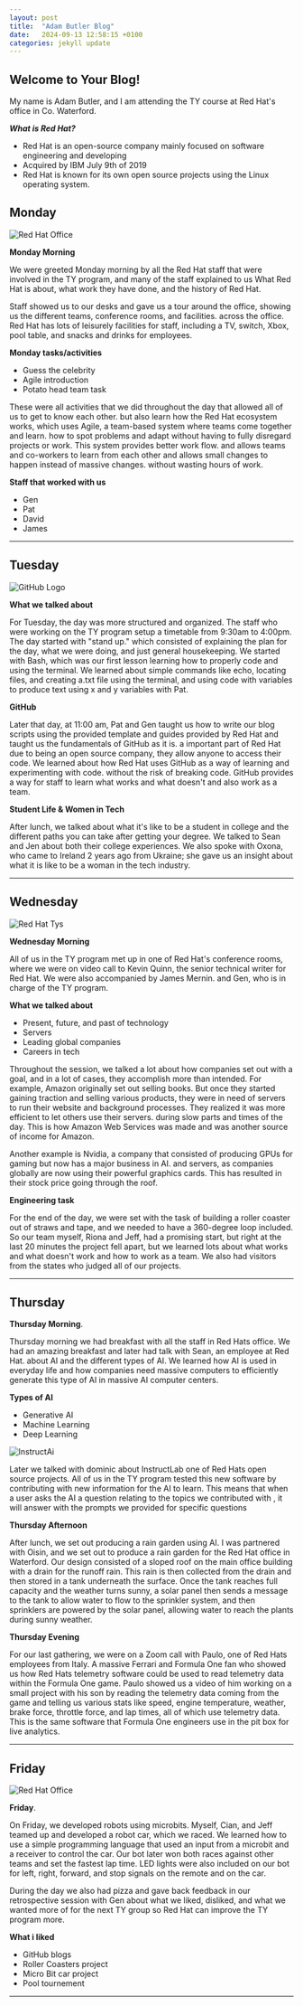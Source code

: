 ```yaml
---
layout: post
title:  "Adam Butler Blog"
date:   2024-09-13 12:58:15 +0100
categories: jekyll update
---
```


## Welcome to Your Blog!
My name is Adam Butler, and I am attending the TY course at Red Hat's office in Co. Waterford.

**_What is Red Hat?_**
* Red Hat is an open-source company mainly focused on software engineering and developing
* Acquired by IBM July 9th of 2019
* Red Hat is known for its own open source projects using the Linux operating system.


## Monday
![Red Hat Office](https://ctsgroup.ie/images/made/images/uploads/clients/IMG_0606_960_550_s_c1.JPG "Red Hat Waterford")

**Monday Morning**

We were greeted Monday morning by all the Red Hat staff that were involved in the TY program, and many of the staff explained to us
What Red Hat is about, what work they have done, and the history of Red Hat.

Staff showed us to our desks and gave us a tour around the office, showing us the different teams, conference rooms, and facilities.
across the office. Red Hat has lots of leisurely facilities for staff, including a TV, switch, Xbox, pool table, and snacks and drinks for employees. 

**Monday tasks/activities**

* Guess the celebrity
* Agile introduction
* Potato head team task

These were all activities that we did throughout the day that allowed all of us to get to know each other.
but also learn how the Red Hat ecosystem works, which uses Agile, a team-based system where teams come together and learn.
how to spot problems and adapt without having to fully disregard projects or work. This system provides better work flow.
and allows teams and co-workers to learn from each other and allows small changes to happen instead of massive changes.
without wasting hours of work.

**Staff that worked with us**
* Gen 
* Pat
* David 
* James

---
## Tuesday
![GitHub Logo](https://www.lffl.org/wp-content/uploads/2018/06/github.jpeg)

**What we talked about**

For Tuesday, the day was more structured and organized. The staff who were working on the TY program setup a timetable from 9:30am to 4:00pm. The day started with "stand up."
which consisted of explaining the plan for the day, what we were doing, and just general housekeeping. We started with Bash, which was our first lesson learning how to properly code and using the terminal.
We learned about simple commands like echo, locating files, and creating a.txt file using the terminal, and using code with variables to produce text using x and y variables with Pat.

**GitHub**

Later that day, at 11:00 am, Pat and Gen taught us how to write our blog scripts using the provided template and guides provided by Red Hat and taught us the fundamentals of GitHub as it is.
a important part of Red Hat due to being an open source company, they allow anyone to access their code. We learned about how Red Hat uses GitHub as a way of learning and experimenting with code.
without the risk of breaking code. GitHub provides a way for staff to learn what works and what doesn't and also work as a team.

**Student Life & Women in Tech**

After lunch, we talked about what it's like to be a student in college and the different paths you can take after getting your degree. We talked to Sean and Jen about both their college experiences.
We also spoke with Oxona, who came to Ireland 2 years ago from Ukraine; she gave us an insight about what it is like to be a woman in the tech industry.



---
## Wednesday
![Red Hat Tys](https://www.adrianseglobal.com/assets/p1_i4.png)



**Wednesday Morning**

All of us in the TY program met up in one of Red Hat's conference rooms, where we were on video call to Kevin Quinn, the senior technical writer for Red Hat. We were also accompanied by James Mernin. and Gen, who is in charge of the TY program.

**What we talked about**

* Present, future, and past of technology
* Servers
* Leading global companies
* Careers in tech

Throughout the session, we talked a lot about how companies set out with a goal, and in a lot of cases, they accomplish more than intended. For example, Amazon originally set out selling books. But once they started gaining traction and selling various products, they were in need of servers to run their website and background processes. They realized it was more efficient to let others use their servers. during slow parts and times of the day. This is how Amazon Web Services was made and was another source of income for Amazon.

Another example is Nvidia, a company that consisted of producing GPUs for gaming but now has a major business in AI. and servers, as companies globally are now using their powerful graphics cards. This has resulted in their stock price going through the roof.

**Engineering task**

For the end of the day, we were set with the task of building a roller coaster out of straws and tape, and we needed to have a 360-degree loop included. So our team myself, Riona and Jeff, had a promising start, but right at the last 20 minutes the project fell apart, but we learned lots about what works and what doesn't work and how to work as a team. We also had visitors from the states who judged all of our projects.


---
## Thursday

**Thursday Morning**.

Thursday morning we had breakfast with all the staff in Red Hats office. We had an amazing breakfast and later had talk with Sean, an employee at Red Hat. about AI and the different types of AI. We learned how AI is used in everyday life and how companies need massive computers to efficiently generate this type of AI in massive AI computer centers.

**Types of AI**
* Generative AI
* Machine Learning
* Deep Learning

![InstructAi](https://i0.wp.com/livingopensource.org/wp-content/uploads/2024/05/instructlab-banner-1.png?fit=480%2C252&ssl=1)

Later we talked with dominic about InstructLab one of Red Hats open source projects. All of us in the TY program tested this new software by contributing with new information for the AI to learn. This means that when a user asks the AI a question relating to the topics we contributed with , it will answer with the prompts we provided for specific questions

**Thursday Afternoon**

After lunch, we set out producing a rain garden using AI. I was partnered with Oisin, and we set out to produce a rain garden for the Red Hat office in Waterford. Our design consisted of a sloped roof on the main office building with a drain for the runoff rain. This rain is then collected from the drain and then stored in a tank underneath the surface. Once the tank reaches full capacity and the weather turns sunny, a solar panel then sends a message to the tank to allow water to flow to the sprinkler system, and then sprinklers are powered by the solar panel, allowing water to reach the plants during sunny weather.

**Thursday Evening**

For our last gathering, we were on a Zoom call with Paulo, one of Red Hats employees from Italy. A massive Ferrari and Formula One fan who showed us how Red Hats telemetry software could be used to read telemetry data within the Formula One game.
Paulo showed us a video of him working on a small project with his son by reading the telemetry data coming from the game and telling us various stats like speed, engine temperature, weather, brake force, throttle force, and lap times, all of which use telemetry data. This is the same software that Formula One engineers use in the pit box for live analytics.

---
## Friday
![Red Hat Office](https://cdn.sanity.io/images/ajwvhvgo/production/dbc7a8e2d9e21015787f4dab1a84e731ae192ba9-800x326.png?q=95)

**Friday**.

On Friday, we developed robots using microbits. Myself, Cian, and Jeff teamed up and developed a robot car, which we raced. We learned how to use a simple programming language that used an input from a microbit and a receiver to control the car. Our bot later won both races against other teams and set the fastest lap time. LED lights were also included on our bot for left, right, forward, and stop signals on the remote and on the car.

During the day we also had pizza and gave back feedback in our retrospective session with Gen about what we liked, disliked, and what we wanted more of for the next TY group so Red Hat can improve the TY program more.

**What i liked**
* GitHub blogs
* Roller Coasters project
* Micro Bit car project
* Pool tournement


---

